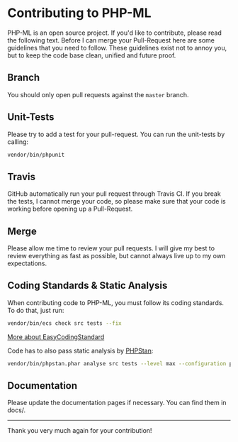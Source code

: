 # Contributing to PHP-ML

PHP-ML is an open source project. If you'd like to contribute, please read the following text. Before I can merge your 
Pull-Request here are some guidelines that you need to follow. These guidelines exist not to annoy you, but to keep the 
code base clean, unified and future proof.

## Branch

You should only open pull requests against the `master` branch.

## Unit-Tests

Please try to add a test for your pull-request. You can run the unit-tests by calling:

```bash
vendor/bin/phpunit
```

## Travis

GitHub automatically run your pull request through Travis CI.
If you break the tests, I cannot merge your code, so please make sure that your code is working before opening up a Pull-Request.

## Merge

Please allow me time to review your pull requests. I will give my best to review everything as fast as possible, but cannot always live up to my own expectations.

## Coding Standards & Static Analysis

When contributing code to PHP-ML, you must follow its coding standards. To do that, just run:

```bash
vendor/bin/ecs check src tests --fix
```
[More about EasyCodingStandard](https://github.com/Symplify/EasyCodingStandard)

Code has to also pass static analysis by [PHPStan](https://github.com/phpstan/phpstan):

```bash
vendor/bin/phpstan.phar analyse src tests --level max --configuration phpstan.neon
```


## Documentation

Please update the documentation pages if necessary. You can find them in docs/.

---

Thank you very much again for your contribution!
